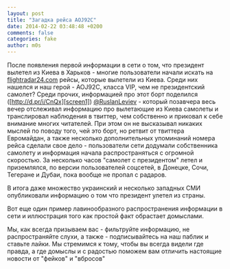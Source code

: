```yaml
---
layout: post
title: "Загадка рейса AOJ92C"
date: 2014-02-22 03:48:48 +0200
comments: false
categories: fake
author: m0s
---
```

После появления первой информации в сети о том, что президент вылетел из Киева в Харьков - многие пользователи начали искать на [flightradar24.com][f24] рейсы, которые вылетели из Киева. Среди них нашелся и наш герой - AOJ92C, класса VIP, чем не президентский самолет? Среди прочих, информацией про этот борт поделился ([http://d.pr/i/CnQx][screen1]) [@RuslanLeviev][twitter-ruslan] - который позавчера весь вечер отслеживал информацию про вылетающие из Киева самолеты и транслировал наблюдения в твиттер, чем собственно и приковал к себе внимание многих читателей. При этом он не высказывал никаких мыслей по поводу того, чей это борт, но ретвит от твиттера Евромайдан, а также несколько дополнительных упоминаний номера рейса сделали свое дело - пользователи сети додумали собственника самолету и информация начала распространяться с огромной скоростью. За несколько часов "самолет с президентом" летел и приземлялся, по версии пользователей соцсетей, в Донецке, Сочи, Тегеране и Дубаи, пока вообще не пропал с радаров. 

В итога даже множество украинский и несколько западных СМИ опубликовали информацию о том что президент улетел из страны. 

Вот еще один пример лавинообразного распространения информации в сети и иллюстрация того как простой факт обрастает домыслами. 

Мы, как всегда призываем вас - фильтруйте информацию, не распространяйте слухи, а также - подписывайтесь на наш паблик и ставьте лайки. Мы стремимся к тому, чтобы вы всегда видели где правда, а где домыслы и с радостью поможем вам отличить настоящие новости от "фейков" и "вбросов"

[screen1]: http://d.pr/i/CnQx
[twitter-ruslan]: https://twitter.com/RuslanLeviev
[f24]: http://flightradar24.com